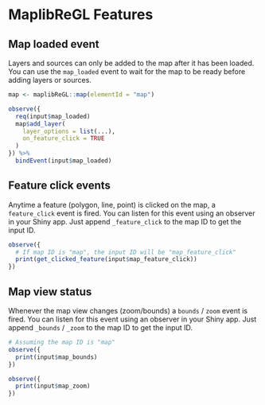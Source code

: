 # MaplibReGL Features

## Map loaded event

Layers and sources can only be added to the map after it has been loaded. You can use the `map_loaded` event to wait for the map to be ready before adding layers or sources.

```r
map <- maplibReGL::map(elementId = "map")

observe({
  req(input$map_loaded)
  map$add_layer(
    layer_options = list(...),
    on_feature_click = TRUE
  )
}) %>%
  bindEvent(input$map_loaded)
```

## Feature click events

Anytime a feature (polygon, line, point) is clicked on the map, a `feature_click` event is fired. You can listen for this event using an observer in your Shiny app. Just append `_feature_click` to the map ID to get the input ID.

```r
observe({
  # If map ID is "map", the input ID will be "map_feature_click"
  print(get_clicked_feature(input$map_feature_click))
})
```

## Map view status

Whenever the map view changes (zoom/bounds) a `bounds` / `zoom` event is fired. You can listen for this event using an observer in your Shiny app. Just append `_bounds` / `_zoom` to the map ID to get the input ID.

```r
# Assuming the map ID is "map"
observe({
  print(input$map_bounds)
})

observe({
  print(input$map_zoom)
})
```
